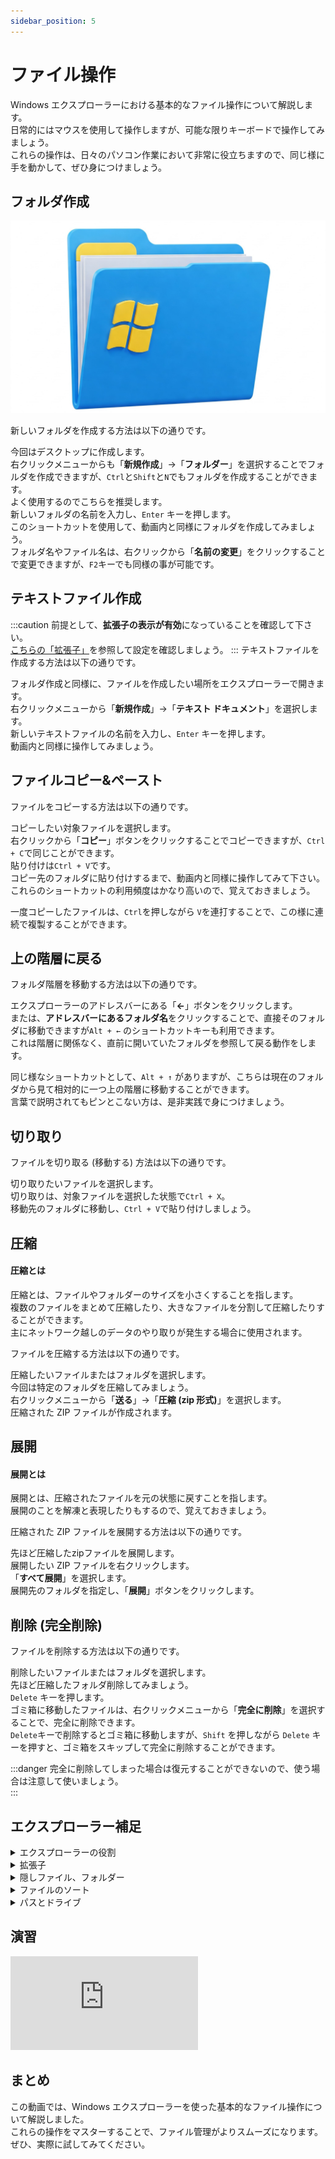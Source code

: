 ```yaml
---
sidebar_position: 5
---
```


# ファイル操作

Windows エクスプローラーにおける基本的なファイル操作について解説します。  
日常的にはマウスを使用して操作しますが、可能な限りキーボードで操作してみましょう。  
これらの操作は、日々のパソコン作業において非常に役立ちますので、同じ様に手を動かして、ぜひ身につけましょう。

## フォルダ作成  

![folder](./img/folder.jpg)

新しいフォルダを作成する方法は以下の通りです。  

今回はデスクトップに作成します。  
右クリックメニューからも「**新規作成**」→「**フォルダー**」を選択することでフォルダを作成できますが、`Ctrl`と`Shift`と`N`でもフォルダを作成することができます。  
よく使用するのでこちらを推奨します。  
新しいフォルダの名前を入力し、`Enter` キーを押します。  
このショートカットを使用して、動画内と同様にフォルダを作成してみましょう。  
フォルダ名やファイル名は、右クリックから「**名前の変更**」をクリックすることで変更できますが、`F2`キーでも同様の事が可能です。  

## テキストファイル作成
:::caution
前提として、**拡張子の表示が有効**になっていることを確認して下さい。  
[こちらの「拡張子」](#エクスプローラー補足)を参照して設定を確認しましょう。
:::
テキストファイルを作成する方法は以下の通りです。

フォルダ作成と同様に、ファイルを作成したい場所をエクスプローラーで開きます。  
右クリックメニューから「**新規作成**」→「**テキスト ドキュメント**」を選択します。  
新しいテキストファイルの名前を入力し、`Enter` キーを押します。  
動画内と同様に操作してみましょう。


## ファイルコピー&ペースト  
ファイルをコピーする方法は以下の通りです。  

コピーしたい対象ファイルを選択します。  
右クリックから「**コピー**」ボタンをクリックすることでコピーできますが、`Ctrl + C`で同じことができます。  
貼り付けは`Ctrl + V`です。  
コピー先のフォルダに貼り付けするまで、動画内と同様に操作してみて下さい。  
これらのショートカットの利用頻度はかなり高いので、覚えておきましょう。  

一度コピーしたファイルは、`Ctrl`を押しながら `V`を連打することで、この様に連続で複製することができます。  

## 上の階層に戻る
フォルダ階層を移動する方法は以下の通りです。  

エクスプローラーのアドレスバーにある「**←**」ボタンをクリックします。  
または、**アドレスバーにあるフォルダ名**をクリックすることで、直接そのフォルダに移動できますが`Alt + ←` のショートカットキーも利用できます。  
これは階層に関係なく、直前に開いていたフォルダを参照して戻る動作をします。  

同じ様なショートカットとして、`Alt + ↑` がありますが、こちらは現在のフォルダから見て相対的に一つ上の階層に移動することができます。  
言葉で説明されてもピンとこない方は、是非実践で身につけましょう。  

## 切り取り  
ファイルを切り取る (移動する) 方法は以下の通りです。

切り取りたいファイルを選択します。  
切り取りは、対象ファイルを選択した状態で`Ctrl + X`。  
移動先のフォルダに移動し、`Ctrl + V`で貼り付けしましょう。

## 圧縮
#### 圧縮とは
圧縮とは、ファイルやフォルダーのサイズを小さくすることを指します。  
複数のファイルをまとめて圧縮したり、大きなファイルを分割して圧縮したりすることができます。  
主にネットワーク越しのデータのやり取りが発生する場合に使用されます。

ファイルを圧縮する方法は以下の通りです。

圧縮したいファイルまたはフォルダを選択します。  
今回は特定のフォルダを圧縮してみましょう。  
右クリックメニューから「**送る**」→「**圧縮 (zip 形式)**」を選択します。  
圧縮された ZIP ファイルが作成されます。

## 展開  
#### 展開とは
展開とは、圧縮されたファイルを元の状態に戻すことを指します。  
展開のことを解凍と表現したりもするので、覚えておきましょう。

圧縮された ZIP ファイルを展開する方法は以下の通りです。  

先ほど圧縮したzipファイルを展開します。  
展開したい ZIP ファイルを右クリックします。  
「**すべて展開**」を選択します。  
展開先のフォルダを指定し、「**展開**」ボタンをクリックします。  

## 削除 (完全削除)  
ファイルを削除する方法は以下の通りです。

削除したいファイルまたはフォルダを選択します。  
先ほど圧縮したフォルダ削除してみましょう。  
`Delete` キーを押します。  
ゴミ箱に移動したファイルは、右クリックメニューから「**完全に削除**」を選択することで、完全に削除できます。  
`Delete`キーで削除するとゴミ箱に移動しますが、`Shift` を押しながら `Delete` キーを押すと、ゴミ箱をスキップして完全に削除することができます。  

:::danger
完全に削除してしまった場合は復元することができないので、使う場合は注意して使いましょう。  
:::


## エクスプローラー補足
<details>
    <summary>エクスプローラーの役割</summary>
    <div>
Windows エクスプローラーは、ファイルやフォルダーを管理するための基本的なツールです。  
毎日、必ずと言っていいほど使用することになります。

![local](./img/localstrage.jpg)

業務上、「**ローカル**」という言葉を耳にすることがあるかもしれません。  
例えば、「**ローカルにダウンロード**」や、「**ローカルのファイル**」、など。  
ローカルというのは、この様なシーンでは使用している**端末のストレージ**のことを指します。  
作成したファイルを保存したり、ネットからファイルをダウンロードするとローカルストレージに保存され、それらのファイルを閲覧、管理するためにはエクスプローラーを使用する必要があります。

また、何かをダウンロードする際は、基本的にはダウンロードフォルダに保存されますが、保存先フォルダを選択する場合もあります。  
その場合、場所を覚えておく必要があるので注意しましょう。  
忘れてしまうとエクスプローラーの広大な領域を彷徨う事になってしまいます。

Windowsではファイルなどを格納する入れ物を**フォルダ**と呼びますが、他OSでは**ディレクトリ**と呼んだりします。  
これらはほぼ同一の概念であることも、あわせて覚えておきましょう。
   </div>
</details>

<details>
    <summary>拡張子</summary>
    <div>
### 拡張子とは
拡張子とは、ファイル名の末尾に付く文字列で、ファイルの種類を識別するために用いられます。  
例えば、**".txt"** はテキストファイル、**".docx"** は Word ファイル、**".jpg"** は画像ファイルであることを示します。

![extension](./img/extension.jpg)

Windowsにおいては、拡張子とアプリケーションの紐づけが設定されています。  
例えば.jpg拡張子のファイルをダブルクリックで実行した場合、フォトアプリが起動します。  
これはjpg拡張子のファイルはデフォルトでフォトアプリで開く、という設定がされているからです。  
設定によってはこのデフォルトで使用するアプリを変更することもできます。  
**拡張子一つでファイルの振る舞いが大きく変わる**ので、非常に重要な概念と言えます。

### 拡張子の表示方法
Windows では、デフォルトで拡張子が**非表示**になっています。  
表示するには、以下の手順で設定を変更します。

エクスプローラーを開き、「表示」タブをクリックします。  
「表示/非表示」グループにある「ファイル名拡張子」にチェックを入れます。  
新たなPCを操作する際は、まず拡張子を表示するように設定しましょう。

   </div>
</details>

<details>
    <summary>隠しファイル、フォルダー</summary>
    <div>
### 隠しファイル、フォルダーとは
隠しファイル、フォルダーとは、通常のエクスプローラーの表示では見えないように設定されたファイルやフォルダーのことです。  
システムファイルなど、誤って変更されると問題が発生する可能性のあるファイルが隠しファイルとして扱われることがあります。  
重要な設定のファイルだったりするので、必要な場合以外は触らないことをおすすめします。

### 隠しファイル、フォルダーの表示方法
隠しファイル、フォルダーを表示するには、拡張子と同様の手順で設定を変更することができます。

   </div>
</details>

<details>
    <summary>ファイルのソート</summary>
    <div>
エクスプローラーでは、ファイルやフォルダーを様々な条件でソートすることができます。
|ソート基準|説明|
|---|---|
|名前|ファイル名やフォルダー名でソートします。|
|更新日時|ファイルやフォルダーが最後に更新された日時でソートします。|
|種類|ファイルの種類 (拡張子) でソートします。|
|サイズ|ファイルサイズでソートします。|

ソート方法を変更するには、エクスプローラーの表示形式を変更するか、各項目名をクリックします。

目的に合わせて、ソートを活用しましょう。
   </div>
</details>

<details>
    <summary>パスとドライブ</summary>
    <div>

## パスとは
パスとは、ファイルやフォルダーの場所を示す文字列のことです。  
例えば、「*C:\Users\username\Documents\myfile.txt*」というパスは、「C ドライブ」の中の「Users」フォルダーの中の「username」フォルダーの中の「Documents」フォルダーの中にある「myfile.txt」というファイルを示します。

日本版Windowsではフォルダの区切り文字には円マークが使用されますが、オリジナル版ではバックスラッシュが使用されます。  
文字コードの関係上、環境によってはバックスラッシュが使用されることもあるので注意しましょう。

## ドライブとは
ドライブとは、ストレージ (HDD や SSD など) を区切って認識するための単位です。  
通常、アルファベット (C、D、E など) で識別されます。  
パスの説明で出てきた、「*C:\Users\username\Documents\myfile.txt*」というパスの先頭と見ると、「C:\」という記載があります。  
これはCドライブを表しており、ファイルシステムにおける最上位層に当たります。  
一般的にはCドライブにシステムファイル(OSを構成するファイル群)が格納されており。  
物理ストレージが複数存在する場合はDドライブとして個人的なファイル等を格納します。
   </div>
</details>

## 演習
<iframe class="youtube-16-9" src="https://www.youtube.com/embed/rOBwRThxTUs?si=2bZDhwGCHMbb_S7A" title="YouTube video player" frameborder="0" allow="accelerometer; autoplay; clipboard-write; encrypted-media; gyroscope; picture-in-picture; web-share" referrerpolicy="strict-origin-when-cross-origin" allowfullscreen="true"></iframe>

## まとめ  
この動画では、Windows エクスプローラーを使った基本的なファイル操作について解説しました。  
これらの操作をマスターすることで、ファイル管理がよりスムーズになります。ぜひ、実際に試してみてください。
